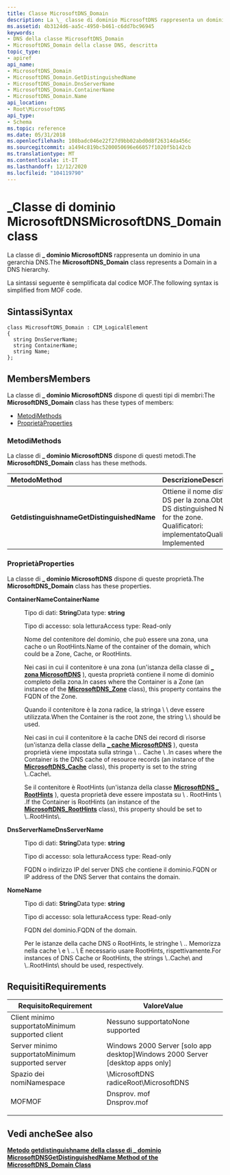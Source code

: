 ```yaml
---
title: Classe MicrosoftDNS_Domain
description: La \_ classe di dominio MicrosoftDNS rappresenta un dominio in una gerarchia DNS.
ms.assetid: 4b3124d6-aa5c-4950-b461-c6dd7bc96945
keywords:
- DNS della classe MicrosoftDNS_Domain
- MicrosoftDNS_Domain della classe DNS, descritta
topic_type:
- apiref
api_name:
- MicrosoftDNS_Domain
- MicrosoftDNS_Domain.GetDistinguishedName
- MicrosoftDNS_Domain.DnsServerName
- MicrosoftDNS_Domain.ContainerName
- MicrosoftDNS_Domain.Name
api_location:
- Root\MicrosoftDNS
api_type:
- Schema
ms.topic: reference
ms.date: 05/31/2018
ms.openlocfilehash: 108badc046e22f27d9bb02abd0d8f26314da456c
ms.sourcegitcommit: a1494c819bc5200050696e66057f1020f5b142cb
ms.translationtype: MT
ms.contentlocale: it-IT
ms.lasthandoff: 12/12/2020
ms.locfileid: "104119790"
---
```

# <a name="microsoftdns_domain-class"></a><span data-ttu-id="d3b58-105">\_Classe di dominio MicrosoftDNS</span><span class="sxs-lookup"><span data-stu-id="d3b58-105">MicrosoftDNS\_Domain class</span></span>

<span data-ttu-id="d3b58-106">La classe di **\_ dominio MicrosoftDNS** rappresenta un dominio in una gerarchia DNS.</span><span class="sxs-lookup"><span data-stu-id="d3b58-106">The **MicrosoftDNS\_Domain** class represents a Domain in a DNS hierarchy.</span></span>

<span data-ttu-id="d3b58-107">La sintassi seguente è semplificata dal codice MOF.</span><span class="sxs-lookup"><span data-stu-id="d3b58-107">The following syntax is simplified from MOF code.</span></span>

## <a name="syntax"></a><span data-ttu-id="d3b58-108">Sintassi</span><span class="sxs-lookup"><span data-stu-id="d3b58-108">Syntax</span></span>

``` syntax
class MicrosoftDNS_Domain : CIM_LogicalElement
{
  string DnsServerName;
  string ContainerName;
  string Name;
};
```

## <a name="members"></a><span data-ttu-id="d3b58-109">Members</span><span class="sxs-lookup"><span data-stu-id="d3b58-109">Members</span></span>

<span data-ttu-id="d3b58-110">La classe di **\_ dominio MicrosoftDNS** dispone di questi tipi di membri:</span><span class="sxs-lookup"><span data-stu-id="d3b58-110">The **MicrosoftDNS\_Domain** class has these types of members:</span></span>

-   [<span data-ttu-id="d3b58-111">Metodi</span><span class="sxs-lookup"><span data-stu-id="d3b58-111">Methods</span></span>](#methods)
-   [<span data-ttu-id="d3b58-112">Proprietà</span><span class="sxs-lookup"><span data-stu-id="d3b58-112">Properties</span></span>](#properties)

### <a name="methods"></a><span data-ttu-id="d3b58-113">Metodi</span><span class="sxs-lookup"><span data-stu-id="d3b58-113">Methods</span></span>

<span data-ttu-id="d3b58-114">La classe di **\_ dominio MicrosoftDNS** dispone di questi metodi.</span><span class="sxs-lookup"><span data-stu-id="d3b58-114">The **MicrosoftDNS\_Domain** class has these methods.</span></span>



| <span data-ttu-id="d3b58-115">Metodo</span><span class="sxs-lookup"><span data-stu-id="d3b58-115">Method</span></span>                   | <span data-ttu-id="d3b58-116">Descrizione</span><span class="sxs-lookup"><span data-stu-id="d3b58-116">Description</span></span>                                                                                |
|:-------------------------|:-------------------------------------------------------------------------------------------|
| <span data-ttu-id="d3b58-117">**Getdistinguishname**</span><span class="sxs-lookup"><span data-stu-id="d3b58-117">**GetDistinguishedName**</span></span> | <span data-ttu-id="d3b58-118">Ottiene il nome distinto DS per la zona.</span><span class="sxs-lookup"><span data-stu-id="d3b58-118">Obtains DS distinguished Name for the zone.</span></span> <br/> <span data-ttu-id="d3b58-119">Qualificatori: implementato</span><span class="sxs-lookup"><span data-stu-id="d3b58-119">Qualifiers: Implemented</span></span><br/> |



 

### <a name="properties"></a><span data-ttu-id="d3b58-120">Proprietà</span><span class="sxs-lookup"><span data-stu-id="d3b58-120">Properties</span></span>

<span data-ttu-id="d3b58-121">La classe di **\_ dominio MicrosoftDNS** dispone di queste proprietà.</span><span class="sxs-lookup"><span data-stu-id="d3b58-121">The **MicrosoftDNS\_Domain** class has these properties.</span></span>

<dl> <dt>

<span data-ttu-id="d3b58-122">**ContainerName**</span><span class="sxs-lookup"><span data-stu-id="d3b58-122">**ContainerName**</span></span>
</dt> <dd> <dl> <dt>

<span data-ttu-id="d3b58-123">Tipo di dati: **String**</span><span class="sxs-lookup"><span data-stu-id="d3b58-123">Data type: **string**</span></span>
</dt> <dt>

<span data-ttu-id="d3b58-124">Tipo di accesso: sola lettura</span><span class="sxs-lookup"><span data-stu-id="d3b58-124">Access type: Read-only</span></span>
</dt> </dl>

<span data-ttu-id="d3b58-125">Nome del contenitore del dominio, che può essere una zona, una cache o un RootHints.</span><span class="sxs-lookup"><span data-stu-id="d3b58-125">Name of the container of the domain, which could be a Zone, Cache, or RootHints.</span></span>

<span data-ttu-id="d3b58-126">Nei casi in cui il contenitore è una zona (un'istanza della classe di [**\_ zona MicrosoftDNS**](microsoftdns-zone.md) ), questa proprietà contiene il nome di dominio completo della zona.</span><span class="sxs-lookup"><span data-stu-id="d3b58-126">In cases where the Container is a Zone (an instance of the [**MicrosoftDNS\_Zone**](microsoftdns-zone.md) class), this property contains the FQDN of the Zone.</span></span>

<span data-ttu-id="d3b58-127">Quando il contenitore è la zona radice, la stringa \\ \\ deve essere utilizzata.</span><span class="sxs-lookup"><span data-stu-id="d3b58-127">When the Container is the root zone, the string \\.\\ should be used.</span></span>

<span data-ttu-id="d3b58-128">Nei casi in cui il contenitore è la cache DNS dei record di risorse (un'istanza della classe della [**\_ cache MicrosoftDNS**](microsoftdns-cache.md) ), questa proprietà viene impostata sulla stringa \\ .. Cache \\ .</span><span class="sxs-lookup"><span data-stu-id="d3b58-128">In cases where the Container is the DNS cache of resource records (an instance of the [**MicrosoftDNS\_Cache**](microsoftdns-cache.md) class), this property is set to the string \\..Cache\\.</span></span>

<span data-ttu-id="d3b58-129">Se il contenitore è RootHints (un'istanza della classe [**MicrosoftDNS \_ RootHints**](microsoftdns-roothints.md) ), questa proprietà deve essere impostata su \\ . RootHints \\ .</span><span class="sxs-lookup"><span data-stu-id="d3b58-129">If the Container is RootHints (an instance of the [**MicrosoftDNS\_RootHints**](microsoftdns-roothints.md) class), this property should be set to \\..RootHints\\.</span></span>

</dd> <dt>

<span data-ttu-id="d3b58-130">**DnsServerName**</span><span class="sxs-lookup"><span data-stu-id="d3b58-130">**DnsServerName**</span></span>
</dt> <dd> <dl> <dt>

<span data-ttu-id="d3b58-131">Tipo di dati: **String**</span><span class="sxs-lookup"><span data-stu-id="d3b58-131">Data type: **string**</span></span>
</dt> <dt>

<span data-ttu-id="d3b58-132">Tipo di accesso: sola lettura</span><span class="sxs-lookup"><span data-stu-id="d3b58-132">Access type: Read-only</span></span>
</dt> </dl>

<span data-ttu-id="d3b58-133">FQDN o indirizzo IP del server DNS che contiene il dominio.</span><span class="sxs-lookup"><span data-stu-id="d3b58-133">FQDN or IP address of the DNS Server that contains the domain.</span></span>

</dd> <dt>

<span data-ttu-id="d3b58-134">**Nome**</span><span class="sxs-lookup"><span data-stu-id="d3b58-134">**Name**</span></span>
</dt> <dd> <dl> <dt>

<span data-ttu-id="d3b58-135">Tipo di dati: **String**</span><span class="sxs-lookup"><span data-stu-id="d3b58-135">Data type: **string**</span></span>
</dt> <dt>

<span data-ttu-id="d3b58-136">Tipo di accesso: sola lettura</span><span class="sxs-lookup"><span data-stu-id="d3b58-136">Access type: Read-only</span></span>
</dt> </dl>

<span data-ttu-id="d3b58-137">FQDN del dominio.</span><span class="sxs-lookup"><span data-stu-id="d3b58-137">FQDN of the domain.</span></span>

<span data-ttu-id="d3b58-138">Per le istanze della cache DNS o RootHints, le stringhe \\ .. Memorizza nella cache \\ e \\ .. \\ È necessario usare RootHints, rispettivamente.</span><span class="sxs-lookup"><span data-stu-id="d3b58-138">For instances of DNS Cache or RootHints, the strings \\..Cache\\ and \\..RootHints\\ should be used, respectively.</span></span>

</dd> </dl>

## <a name="requirements"></a><span data-ttu-id="d3b58-139">Requisiti</span><span class="sxs-lookup"><span data-stu-id="d3b58-139">Requirements</span></span>



| <span data-ttu-id="d3b58-140">Requisito</span><span class="sxs-lookup"><span data-stu-id="d3b58-140">Requirement</span></span> | <span data-ttu-id="d3b58-141">Valore</span><span class="sxs-lookup"><span data-stu-id="d3b58-141">Value</span></span> |
|-------------------------------------|----------------------------------------------------------------------------------------|
| <span data-ttu-id="d3b58-142">Client minimo supportato</span><span class="sxs-lookup"><span data-stu-id="d3b58-142">Minimum supported client</span></span><br/> | <span data-ttu-id="d3b58-143">Nessuno supportato</span><span class="sxs-lookup"><span data-stu-id="d3b58-143">None supported</span></span><br/>                                                              |
| <span data-ttu-id="d3b58-144">Server minimo supportato</span><span class="sxs-lookup"><span data-stu-id="d3b58-144">Minimum supported server</span></span><br/> | <span data-ttu-id="d3b58-145">Windows 2000 Server \[solo app desktop\]</span><span class="sxs-lookup"><span data-stu-id="d3b58-145">Windows 2000 Server \[desktop apps only\]</span></span><br/>                                   |
| <span data-ttu-id="d3b58-146">Spazio dei nomi</span><span class="sxs-lookup"><span data-stu-id="d3b58-146">Namespace</span></span><br/>                | <span data-ttu-id="d3b58-147">\\MicrosoftDNS radice</span><span class="sxs-lookup"><span data-stu-id="d3b58-147">Root\\MicrosoftDNS</span></span><br/>                                                          |
| <span data-ttu-id="d3b58-148">MOF</span><span class="sxs-lookup"><span data-stu-id="d3b58-148">MOF</span></span><br/>                      | <dl> <span data-ttu-id="d3b58-149"><dt>Dnsprov. mof</dt></span><span class="sxs-lookup"><span data-stu-id="d3b58-149"><dt>Dnsprov.mof</dt></span></span> </dl> |



## <a name="see-also"></a><span data-ttu-id="d3b58-150">Vedi anche</span><span class="sxs-lookup"><span data-stu-id="d3b58-150">See also</span></span>

<dl> <dt>

[<span data-ttu-id="d3b58-151">**Metodo getdistinguishname della classe di \_ dominio MicrosoftDNS**</span><span class="sxs-lookup"><span data-stu-id="d3b58-151">**GetDistinguishedName Method of the MicrosoftDNS\_Domain Class**</span></span>](microsoftdns-domain-getdistinguishedname.md)
</dt> </dl>

 

 





